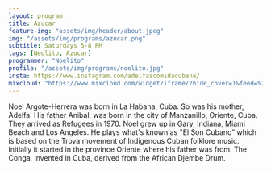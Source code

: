 ```yaml
---
layout: program
title: Azucar
feature-img: "assets/img/header/about.jpeg"
img: "/assets/img/programs/azucar.png"
subtitle: Saturdays 5-8 PM
tags: [Neolito, Azucar]
programmer: "Noelito"
profile: "/assets/img/programs/noelito.jpg"
insta: https://www.instagram.com/adelfascomidacubana/
mixcloud: "https://www.mixcloud.com/widget/iframe/?hide_cover=1&feed=%2Ftropicofm%2Fplaylists%2Fazucar%2F"
---
```


Noel Argote-Herrera was born in La Habana, Cuba. So was his mother, Adelfa. His father Anibal, was born in the city of Manzanillo, Oriente, Cuba. They arrived as Refugees in 1970. Noel grew up in Gary, Indiana, Miami Beach and Los Angeles. He plays what's known as "El Son Cubano” which is based on the Trova movement of Indigenous Cuban folklore music. Initially it started in the province Oriente where his father was from. The Conga, invented in Cuba, derived from the African Djembe Drum.
